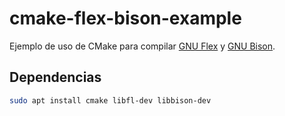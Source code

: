 # cmake-flex-bison-example

Ejemplo de uso de CMake para compilar [GNU Flex] y [GNU Bison].

## Dependencias

```bash
sudo apt install cmake libfl-dev libbison-dev
```

[GNU Flex]: https://ftp.gnu.org/old-gnu/Manuals/flex-2.5.4/html_node/flex_toc.html
[GNU Bison]: https://www.gnu.org/software/bison/manual/html_node/index.html
